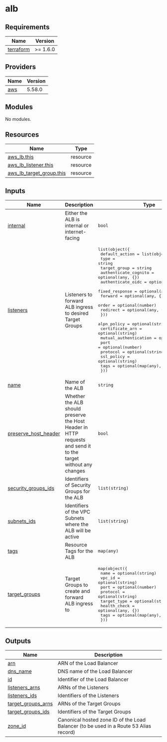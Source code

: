 <!-- BEGIN_TF_DOCS -->
# alb

## Requirements

| Name | Version |
|------|---------|
| <a name="requirement_terraform"></a> [terraform](#requirement\_terraform) | >= 1.6.0 |

## Providers

| Name | Version |
|------|---------|
| <a name="provider_aws"></a> [aws](#provider\_aws) | 5.58.0 |

## Modules

No modules.

## Resources

| Name | Type |
|------|------|
| [aws_lb.this](https://registry.terraform.io/providers/hashicorp/aws/latest/docs/resources/lb) | resource |
| [aws_lb_listener.this](https://registry.terraform.io/providers/hashicorp/aws/latest/docs/resources/lb_listener) | resource |
| [aws_lb_target_group.this](https://registry.terraform.io/providers/hashicorp/aws/latest/docs/resources/lb_target_group) | resource |

## Inputs

| Name | Description | Type | Default | Required |
|------|-------------|------|---------|:--------:|
| <a name="input_internal"></a> [internal](#input\_internal) | Either the ALB is internal or internet-facing | `bool` | `false` | no |
| <a name="input_listeners"></a> [listeners](#input\_listeners) | Listeners to forward ALB ingress to desired Target Groups | <pre>list(object({<br>    default_action = list(object({<br>      type                 = string<br>      target_group         = string<br>      authenticate_cognito = optional(any, {})<br>      authenticate_oidc    = optional(any, {})<br>      fixed_response       = optional(any, {})<br>      forward              = optional(any, {})<br>      order                = optional(number)<br>      redirect             = optional(any, {})<br>    }))<br>    alpn_policy           = optional(string)<br>    certificate_arn       = optional(string)<br>    mutual_authentication = optional(any, {})<br>    port                  = optional(number)<br>    protocol              = optional(string)<br>    ssl_policy            = optional(string)<br>    tags                  = optional(map(any), {})<br>  }))</pre> | n/a | yes |
| <a name="input_name"></a> [name](#input\_name) | Name of the ALB | `string` | `""` | no |
| <a name="input_preserve_host_header"></a> [preserve\_host\_header](#input\_preserve\_host\_header) | Whether the ALB should preserve the Host Header in HTTP requests and send it to the target without any changes | `bool` | `false` | no |
| <a name="input_security_groups_ids"></a> [security\_groups\_ids](#input\_security\_groups\_ids) | Identifiers of Security Groups for the ALB | `list(string)` | `[]` | no |
| <a name="input_subnets_ids"></a> [subnets\_ids](#input\_subnets\_ids) | Identifiers of the VPC Subnets where the ALB will be active | `list(string)` | n/a | yes |
| <a name="input_tags"></a> [tags](#input\_tags) | Resource Tags for the ALB | `map(any)` | `{}` | no |
| <a name="input_target_groups"></a> [target\_groups](#input\_target\_groups) | Target Groups to create and forward ALB ingress to | <pre>map(object({<br>    name         = optional(string)<br>    vpc_id       = optional(string)<br>    port         = optional(number)<br>    protocol     = optional(string)<br>    target_type  = optional(string)<br>    health_check = optional(any, {})<br>    tags         = optional(map(any), {})<br>  }))</pre> | `{}` | no |

## Outputs

| Name | Description |
|------|-------------|
| <a name="output_arn"></a> [arn](#output\_arn) | ARN of the Load Balancer |
| <a name="output_dns_name"></a> [dns\_name](#output\_dns\_name) | DNS name of the Load Balancer |
| <a name="output_id"></a> [id](#output\_id) | Identifier of the Load Balancer |
| <a name="output_listeners_arns"></a> [listeners\_arns](#output\_listeners\_arns) | ARNs of the Listeners |
| <a name="output_listeners_ids"></a> [listeners\_ids](#output\_listeners\_ids) | Identifiers of the Listeners |
| <a name="output_target_groups_arns"></a> [target\_groups\_arns](#output\_target\_groups\_arns) | ARNs of the Target Groups |
| <a name="output_target_groups_ids"></a> [target\_groups\_ids](#output\_target\_groups\_ids) | Identifiers of the Target Groups |
| <a name="output_zone_id"></a> [zone\_id](#output\_zone\_id) | Canonical hosted zone ID of the Load Balancer (to be used in a Route 53 Alias record) |
<!-- END_TF_DOCS -->
